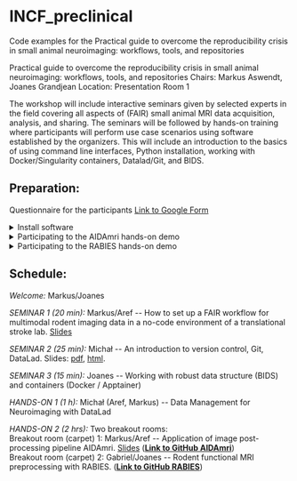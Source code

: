 # INCF_preclinical
Code examples for the Practical guide to overcome the reproducibility crisis in small animal neuroimaging: workflows, tools, and repositories

Practical guide to overcome the reproducibility crisis in small animal neuroimaging: workflows, tools, and repositories
Chairs: Markus Aswendt, Joanes Grandjean
Location: Presentation Room 1

The workshop will include interactive seminars given by selected experts in the field covering all aspects of (FAIR) small animal MRI data acquisition, analysis, and sharing. The seminars will be followed by hands-on training where participants will perform use case scenarios using software established by the organizers. This will include an introduction to the basics of using command line interfaces, Python installation, working with Docker/Singularity containers, Datalad/Git, and BIDS.

## **Preparation:**
Questionnaire for the participants [Link to Google Form](https://docs.google.com/forms/d/1B4A9OPNnT2vR1jL2VJwJq_N-pvJnb6zPesnXQ8W4p5s/edit)

<details>
<summary>Install software</summary>

1. Software   
1.1 [Anaconda](https://www.anaconda.com/download)   
1.2 [Jupyter Notebook](https://jupyter.org/install)     
1.2.1 [Bash kernel](https://github.com/takluyver/bash_kernel) for Jupyter Notebook   
1.3 [Datalad](https://handbook.datalad.org/en/latest/intro/installation.html)    
1.4 [GIN client](https://gin.g-node.org/G-Node/Info/wiki/GIN+CLI+Setup)   
1.5 [Docker](https://docs.docker.com/get-docker/)   

2. MRI tools   
2.1 [ITK-SNAP](http://www.itksnap.org/pmwiki/pmwiki.php)   
2.2 [Brkraw](https://brkraw.github.io/docs/gs_inst.html)   
2.3 Clone latest AIDAmri (Docker) version from https://github.com/Aswendt-Lab/AIDAmri   
2.2 RABIES installation (Docker) pull from Docker hub 
https://hub.docker.com/r/gabdesgreg/rabies selecting tag number 0.4.8
</details>

<details>
<summary>Participating to the AIDAmri hands-on demo</summary>

There will be a hands-on demonstration of the AIDAmri software broadcasted during the workshop. It will be possible to follow along from your computer if you install the prerequisites. The following will be required:
* [Jupyter Notebook](https://jupyter.org/install)
* [Docker](https://docs.docker.com/get-docker/)
* [Download AIDAmri](https://github.com/Aswendt-Lab/AIDAmri/tree/workshop) with `git clone -b workshop \ https://github.com/aswendtlab/AIDAmri.git` and proceed with building the container as described in the Docker_manual.pdf

</details>

<details>
<summary>Participating to the RABIES hands-on demo</summary>

There will be a hands-on demonstration of the RABIES software broadcasted during the workshop. It will be possible to follow along from your computer if you install the prerequisites. The following will be required:
* [Jupyter Notebook](https://jupyter.org/install) (to open notebooks)
* [Docker](https://docs.docker.com/get-docker/), and pulling RABIES version 0.4.8 with `docker pull gabdesgreg/rabies:0.4.8` (make sure to have ~10Gb of free space)
* Download this github repository; the required notebooks and files are all include in the rabies/ folder. You can download the repo manually by clicking on "code -> download ZIP", or from a terminal using git with `git clone https://github.com/grandjeanlab/INCF_preclinical`.

</details>

## **Schedule:**   
*Welcome:* Markus/Joanes

*SEMINAR 1 (20 min):*  Markus/Aref -- How to set up a FAIR workflow for multimodal rodent imaging data in a no-code environment of a translational stroke lab. [Slides](https://github.com/grandjeanlab/INCF_preclinical/blob/main/presentations/INCF_Workshop_2023_v2_Seminar1_GitHub.pdf)

*SEMINAR 2 (25 min):*  Michał -- An introduction to version control, Git, DataLad.  Slides: [pdf](https://github.com/grandjeanlab/INCF_preclinical/blob/main/presentations/INCF_Workshop_2023_v2_Seminar2_DataLad.pdf), [html](https://mslw.github.io/Neuroinformatics2023-slides/workshop.html).

*SEMINAR 3 (15 min):* Joanes -- Working with robust data structure (BIDS) and containers (Docker / Apptainer)  

*HANDS-ON 1 (1 h):* Michał (Aref, Markus) -- Data Management for Neuroimaging with DataLad   
 
*HANDS-ON 2 (2 hrs):* Two breakout rooms:    
Breakout room (carpet) 1: Markus/Aref -- Application of image post-processing pipeline AIDAmri. [Slides](https://github.com/grandjeanlab/INCF_preclinical/blob/main/presentations/INCF_Workshop_2023_v2_Handson2_GitHub.pdf) 
([**Link to GitHub AIDAmri**](https://github.com/Aswendt-Lab/AIDAmri/blob/workshop/AIDAmri_workshop.ipynb))   
Breakout room (carpet) 2: Gabriel/Joanes -- Rodent functional MRI preprocessing with RABIES. ([**Link to GitHub RABIES**](https://github.com/CoBrALab/RABIES))


